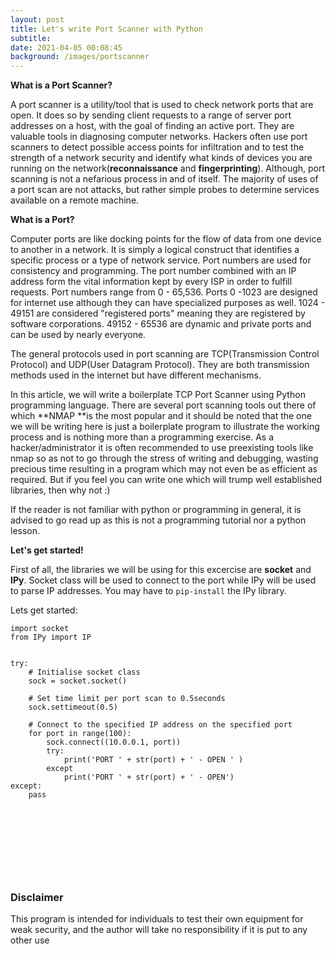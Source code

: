 ```yaml
---
layout: post
title: Let's write Port Scanner with Python
subtitle:
date: 2021-04-05 00:08:45
background: /images/portscanner
---
```

**What is a Port Scanner?**

A port scanner is a utility/tool that is used to check network ports that are open. It does so by sending client requests to a range of server port addresses on a host, with the goal of finding an active port. They are valuable tools in diagnosing computer networks. Hackers often use port scanners to detect possible access points for infiltration and to test the strength of a network security and identify what kinds of devices you are running on the network(**reconnaissance** and **fingerprinting**). Although, port scanning is not a nefarious process in and of itself. The majority of uses of a port scan are not attacks, but rather simple probes to determine services available on a remote machine.

**What is a Port?**

Computer ports are like docking points for the flow of data from one device to another in a network. It is simply a logical construct that identifies a specific process or a type of network service. Port numbers are used for consistency and programming. The port number combined with an IP address form the vital information kept by every ISP in order to fulfill requests. Port numbers range from 0 - 65,536. Ports 0 -1023 are designed for internet use although they can have specialized purposes as well. 1024 - 49151 are considered "registered ports" meaning they are registered by software corporations. 49152 - 65536 are dynamic and private ports and can be used by nearly everyone.

The general protocols used in port scanning are TCP(Transmission Control Protocol) and UDP(User Datagram Protocol). They are both transmission methods used in the internet but have different mechanisms.

In this article, we will write a boilerplate TCP Port Scanner using Python programming language. There are several port scanning tools out there of which **NMAP&nbsp;**is the most popular and it should be noted that the one we will be writing here is just a boilerplate program to illustrate the working process and is nothing more than a programming exercise. As a hacker/administrator it is often recommended to use preexisting tools like nmap so as not to go through the stress of writing and debugging, wasting precious time resulting in a program which may not even be as efficient as required. But if you feel you can write one which will trump well established libraries, then why not :)

If the reader is not familiar with python or programming in general, it is advised to go read up as this is not a programming tutorial nor a python lesson.

**Let's get started\!**

First of all, the libraries we will be using for this excercise are **socket** and **IPy**. Socket class will be used to connect to the port while IPy will be used to parse IP addresses. You may have to ```pip-install``` the IPy library.

Lets get started:

```
import socket
from IPy import IP


try:
    # Initialise socket class
    sock = socket.socket()

    # Set time limit per port scan to 0.5seconds
    sock.settimeout(0.5)

    # Connect to the specified IP address on the specified port
    for port in range(100):
        sock.connect((10.0.0.1, port))
        try:
            print('PORT ' + str(port) + ' - OPEN ' )
        except
            print('PORT ' + str(port) + ' - OPEN')
except:
    pass
```

&nbsp;

&nbsp;

&nbsp;

&nbsp;

### Disclaimer

This program is intended for individuals to test their own equipment for weak security, and the author will take no responsibility if it is put to any other use
